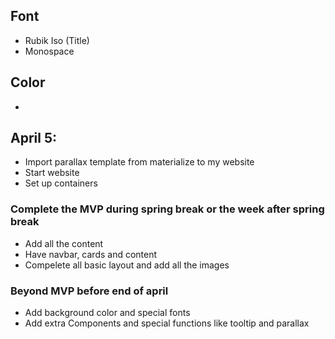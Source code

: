 ## Font
* Rubik Iso (Title)
* Monospace

## Color
*



## April 5:
* Import parallax template from materialize to my website
* Start website
* Set up containers

### Complete the MVP during spring break or the week after spring break
* Add all the content
 * Have navbar, cards and content
* Compelete all basic layout and add all the images

### Beyond MVP before end of april
* Add background color and special fonts
* Add extra Components and special functions like tooltip and parallax